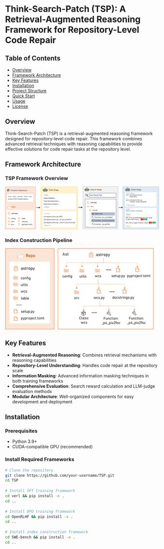 # Think-Search-Patch (TSP): A Retrieval-Augmented Reasoning Framework for Repository-Level Code Repair

## Table of Contents

- [Overview](#overview)
- [Framework Architecture](#framework-architecture)
- [Key Features](#key-features)
- [Installation](#installation)
- [Project Structure](#project-structure)
- [Quick Start](#quick-start)
- [Usage](#usage)
- [License](#license)

## Overview

Think-Search-Patch (TSP) is a retrieval-augmented reasoning framework designed for repository-level code repair. This framework combines advanced retrieval techniques with reasoning capabilities to provide effective solutions for code repair tasks at the repository level.

## Framework Architecture

### TSP Framework Overview
![TSP Framework](assets/fig1.png)

### Index Construction Pipeline
![Index Construction](assets/fig2.png)

## Key Features

- **Retrieval-Augmented Reasoning**: Combines retrieval mechanisms with reasoning capabilities
- **Repository-Level Understanding**: Handles code repair at the repository scale
- **Information Masking**: Advanced information masking techniques in both training frameworks
- **Comprehensive Evaluation**: Search reward calculation and LLM-judge evaluation methods
- **Modular Architecture**: Well-organized components for easy development and deployment

## Installation

### Prerequisites
- Python 3.9+
- CUDA-compatible GPU (recommended)

### Install Required Frameworks

```bash
# Clone the repository
git clone https://github.com/your-username/TSP.git
cd TSP

# Install SFT training framework
cd verl && pip install -e .
cd ..

# Install DPO training framework
cd OpenRLHF && pip install -e .
cd ..

# Install index construction framework
cd SWE-bench && pip install -e .
cd ..

